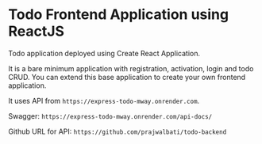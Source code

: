 # Todo Frontend Application using ReactJS

Todo application deployed using Create React Application.

It is a bare minimum application with registration, activation, login and todo CRUD. You can extend this base application to create your own frontend application.



It uses API from `https://express-todo-mway.onrender.com`.

Swagger: `https://express-todo-mway.onrender.com/api-docs/`

Github URL for API: `https://github.com/prajwalbati/todo-backend`